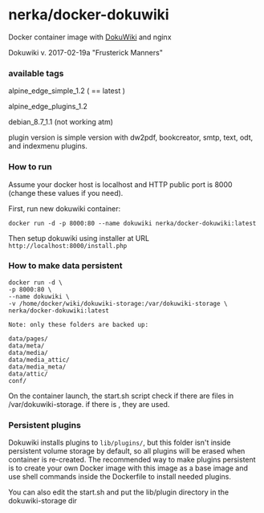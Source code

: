 nerka/docker-dokuwiki
==================


Docker container image with [DokuWiki](https://www.dokuwiki.org/dokuwiki) and nginx

Dokuwiki v. 2017-02-19a "Frusterick Manners"

### available tags

alpine_edge_simple_1.2 ( == latest )

alpine_edge_plugins_1.2

debian_8.7_1.1 (not working atm)

plugin version is simple version with  dw2pdf, bookcreator, smtp, text, odt, and indexmenu plugins.

### How to run

Assume your docker host is localhost and HTTP public port is 8000 (change these values if you need).

First, run new dokuwiki container:

    docker run -d -p 8000:80 --name dokuwiki nerka/docker-dokuwiki:latest

Then setup dokuwiki using installer at URL `http://localhost:8000/install.php`

### How to make data persistent

    docker run -d \
    -p 8000:80 \
    --name dokuwiki \
    -v /home/docker/wiki/dokuwiki-storage:/var/dokuwiki-storage \
    nerka/docker-dokuwiki:latest
    
    Note: only these folders are backed up:

    data/pages/
    data/meta/
    data/media/
    data/media_attic/
    data/media_meta/
    data/attic/
    conf/

On the container launch, the start.sh script check if there are files in /var/dokuwiki-storage.
if there is , they are used.


### Persistent plugins

Dokuwiki installs plugins to `lib/plugins/`, but this folder isn't inside persistent volume storage by default, so all plugins will be erased when container is re-created.  The recommended way to make plugins persistent is to create your own Docker image with this image as a base image and use shell commands inside the Dockerfile to install needed plugins.

You can also edit the start.sh and put the lib/plugin directory in the dokuwiki-storage dir



